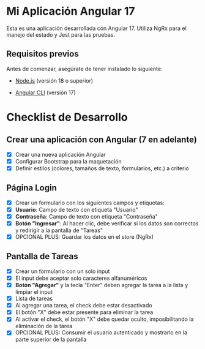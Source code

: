 # Mi Aplicación Angular 17

Esta es una aplicación desarrollada con Angular 17. Utiliza NgRx para el manejo del estado y Jest para las pruebas.

## Requisitos previos

Antes de comenzar, asegúrate de tener instalado lo siguiente:

- [Node.js](https://nodejs.org/) (versión 18 o superior)

- [Angular CLI](https://angular.io/cli) (versión 17)

# Checklist de Desarrollo

## Crear una aplicación con Angular (7 en adelante)

- [x] Crear una nueva aplicación Angular
- [x] Configurar Bootstrap para la maquetación
- [x] Definir estilos (colores, tamaños de texto, formularios, etc.) a criterio

## Página Login

- [x] Crear un formulario con los siguientes campos y etiquetas:
- [x] **Usuario**: Campo de texto con etiqueta "Usuario"
- [x] **Contraseña**: Campo de texto con etiqueta "Contraseña"
- [x] **Botón "Ingresar"**: Al hacer clic, debe verificar si los datos son correctos y redirigir a la pantalla de "Tareas"
- [x] OPCIONAL PLUS: Guardar los datos en el store (NgRx)

## Pantalla de Tareas

- [x] Crear un formulario con un solo input
- [x] El input debe aceptar solo caracteres alfanuméricos
- [x] **Botón "Agregar"** y la tecla "Enter" deben agregar la tarea a la lista y limpiar el input
- [x] Lista de tareas
- [x] Al agregar una tarea, el check debe estar desactivado
- [x] El botón "X" debe estar presente para eliminar la tarea
- [x] Al activar el check, el botón "X" debe quedar oculto, imposibilitando la eliminación de la tarea
- [x] OPCIONAL PLUS: Consumir el usuario autenticado y mostrarlo en la parte superior de la pantalla
